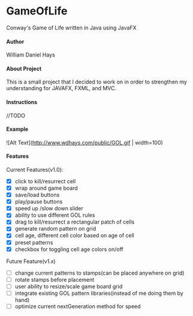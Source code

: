# GameOfLife
Conway's Game of Life written in Java using JavaFX

#### Author ####
William Daniel Hays

#### About Project ####
This is a small project that I decided to work on in order to strengthen my understanding for JAVAFX,
FXML, and MVC.

#### Instructions ####
//TODO

#### Example ####
![Alt Text](http://www.wdhays.com/public/GOL.gif | width=100)

#### Features ####
Current Features(v1.0):
- [x] click to kill/resurrect cell
- [x] wrap around game board
- [x] save/load buttons
- [x] play/pause buttons
- [x] speed up /slow down slider
- [x] ability to use different GOL rules
- [x] drag to kill/resurrect a rectangular patch of cells
- [x] generate random pattern on grid
- [x] cell age, different cell color based on age of cell
- [x] preset patterns
- [x] checkbox for toggling cell age colors on/off

Future Feature(v1.x)
- [ ] change current patterns to stamps(can be placed anywhere on grid)
- [ ] rotate stamps before placement
- [ ] user ability to resize/scale game board grid
- [ ] integrate existing GOL pattern libraries(instead of me doing them by hand)
- [ ] optimize current nextGeneration method for speed
